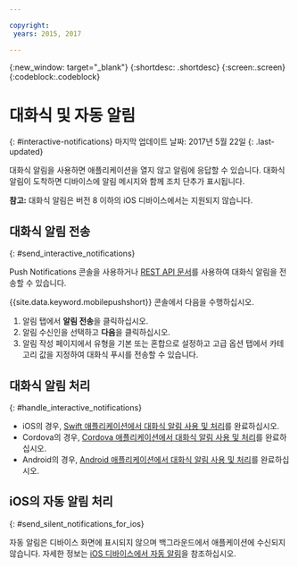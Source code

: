```yaml
---

copyright:
 years: 2015, 2017

---
```


{:new_window: target="_blank"}
{:shortdesc: .shortdesc}
{:screen:.screen}
{:codeblock:.codeblock}

# 대화식 및 자동 알림  
{: #interactive-notifications}
마지막 업데이트 날짜: 2017년 5월 22일
{: .last-updated}

대화식 알림을 사용하면 애플리케이션을 열지 않고 알림에 응답할 수 있습니다. 대화식 알림이 도착하면 디바이스에 알림 메시지와 함께 조치 단추가 표시됩니다. 

**참고:** 대화식 알림은 버전 8 이하의 iOS 디바이스에서는 지원되지 않습니다. 

## 대화식 알림 전송
{: #send_interactive_notifications}

Push Notifications 콘솔을 사용하거나 [REST API 문서](push_restapi.html)를 사용하여 대화식 알림을 전송할 수 있습니다.


{{site.data.keyword.mobilepushshort}} 콘솔에서 다음을 수행하십시오. 

1. 알림 탭에서 **알림 전송**을 클릭하십시오. 
2. 알림 수신인을 선택하고 **다음**을 클릭하십시오. 
3. 알림 작성 페이지에서 유형을 기본 또는 혼합으로 설정하고 고급 옵션 탭에서 카테고리 값을 지정하여 대화식 푸시를 전송할 수 있습니다. 

## 대화식 알림 처리 
{: #handle_interactive_notifications}

- iOS의 경우, [Swift 애플리케이션에서 대화식 알림 사용 및 처리](https://github.com/ibm-bluemix-mobile-services/bms-clientsdk-swift-push/tree/Doc#enable-interactive-push-notifications)를 완료하십시오.
- Cordova의 경우, [Cordova 애플리케이션에서 대화식 알림 사용 및 처리](https://github.com/ibm-bluemix-mobile-services/bms-clientsdk-cordova-plugin-push/tree/Doc#enable-interactive-push-notifications)를 완료하십시오.
- Android의 경우, [Android 애플리케이션에서 대화식 알림 사용 및 처리](https://github.com/ibm-bluemix-mobile-services/bms-clientsdk-android-push/tree/Doc#enable-interactive-push-notifications)를 완료하십시오.


## iOS의 자동 알림 처리
{: #send_silent_notifications_for_ios}

자동 알림은 디바이스 화면에 표시되지 않으며 백그라운드에서 애플케이션에 수신되지 않습니다. 자세한 정보는 [iOS 디바이스에서 자동 알림](https://github.com/ibm-bluemix-mobile-services/bms-clientsdk-swift-push/tree/Doc#silent-notification)을 참조하십시오.
